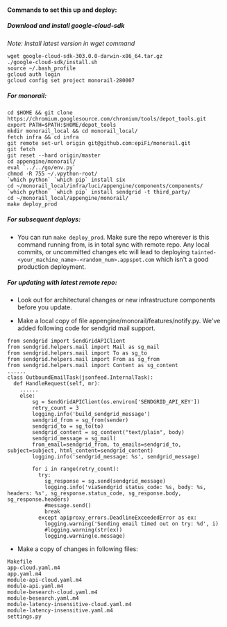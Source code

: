 #### Commands to set this up and deploy:

##### Download and install google-cloud-sdk
_Note: Install latest version in wget command_

```
wget google-cloud-sdk-303.0.0-darwin-x86_64.tar.gz 
./google-cloud-sdk/install.sh
source ~/.bash_profile
gcloud auth login
gcloud config set project monorail-280007
```

##### For monorail:
```
cd $HOME && git clone https://chromium.googlesource.com/chromium/tools/depot_tools.git
export PATH=$PATH:$HOME/depot_tools
mkdir monorail_local && cd monorail_local/
fetch infra && cd infra
git remote set-url origin git@github.com:epiFi/monorail.git
git fetch
git reset --hard origin/master
cd appengine/monorail/
eval `../../go/env.py`
chmod -R 755 ~/.vpython-root/
`which python` `which pip` install six
cd ~/monorail_local/infra/luci/appengine/components/components/
`which python` `which pip` install sendgrid -t third_party/
cd ~/monorail_local/appengine/monorail/
make deploy_prod
```


##### For subsequent deploys: 
- You can run `make deploy_prod`. 
Make sure the repo wherever is this command running from, is in total sync with remote repo. 
Any local commits, or uncommitted changes etc will lead to deploying `tainted-<your_machine_name>-<random_num>.appspot.com` which isn't a good production deployment.

##### For updating with latest remote repo:

- Look out for architectural changes or new infrastructure components before you update.

- Make a local copy of file appengine/monorail/features/notify.py. We've added following code for sendgrid mail support.
```
from sendgrid import SendGridAPIClient
from sendgrid.helpers.mail import Mail as sg_mail
from sendgrid.helpers.mail import To as sg_to
from sendgrid.helpers.mail import From as sg_from
from sendgrid.helpers.mail import Content as sg_content
......
class OutboundEmailTask(jsonfeed.InternalTask):
  def HandleRequest(self, mr):
    ......
    else:
        sg = SendGridAPIClient(os.environ['SENDGRID_API_KEY'])
        retry_count = 3
        logging.info('build_sendgrid_message')
        sendgrid_from = sg_from(sender)
        sendgrid_to = sg_to(to)
        sendgrid_content = sg_content("text/plain", body)
        sendgrid_message = sg_mail(
        from_email=sendgrid_from, to_emails=sendgrid_to, subject=subject, html_content=sendgrid_content)
        logging.info('sendgrid_message: %s', sendgrid_message)

        for i in range(retry_count):
          try:
            sg_response = sg.send(sendgrid_message)
            logging.info('viaSendgrid status_code: %s, body: %s, headers: %s', sg_response.status_code, sg_response.body, sg_response.headers)
            #message.send()
            break
          except apiproxy_errors.DeadlineExceededError as ex:
            logging.warning('Sending email timed out on try: %d', i)
            #logging.warning(str(ex))
            logging.warning(e.message)
```

- Make a copy of changes in following files:
```
Makefile
app-cloud.yaml.m4
app.yaml.m4
module-api-cloud.yaml.m4
module-api.yaml.m4
module-besearch-cloud.yaml.m4
module-besearch.yaml.m4
module-latency-insensitive-cloud.yaml.m4
module-latency-insensitive.yaml.m4
settings.py
```
